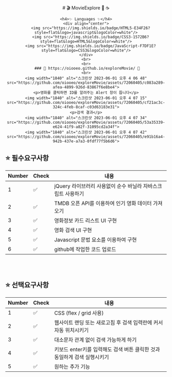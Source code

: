 <div align="center">
	# 🎬 MovieExplore 🍿 ☕

	<h4>✨ Languages ✨</h4>
	<div align="center">
		<img src="https://img.shields.io/badge/HTML5-E34F26?style=flat&logo=javascript&logoColor=white"/>
		<img src="https://img.shields.io/badge/CSS3-1572B6?style=flat&logo=HTML5&logoColor=white"/>
		<img src="https://img.shields.io/badge/JavaScript-F7DF1E?style=flat&logo=CSS3&logoColor=white"/>
	</div>
	<br>
	<br>
	 ### 🖤 https://oiooeo.github.io/exploreMovie/ 🩷
	<br>
	<img width="1840" alt="스크린샷 2023-06-01 오후 4 06 48" src="https://github.com/oiooeo/exploreMovie/assets/72060405/c083a289-afea-4899-926d-83867f6e8be4">
	<p>영화를 클릭하면 ID를 알려주는 Alert 창이 뜹니다</p>
	<img width="1840" alt="스크린샷 2023-06-01 오후 4 07 15" src="https://github.com/oiooeo/exploreMovie/assets/72060405/cf21ac3c-324c-4feb-8caf-c03d63183e31">
	<p>검색 결과</p>
	<img width="1840" alt="스크린샷 2023-06-01 오후 4 07 34" src="https://github.com/oiooeo/exploreMovie/assets/72060405/53a35339-e624-41f9-a82f-31095cd2a34f">
	<img width="1840" alt="스크린샷 2023-06-01 오후 4 07 42" src="https://github.com/oiooeo/exploreMovie/assets/72060405/e91b16a4-942b-437e-a7a3-0fdf77f5b6d6">
</div>

##  ⭐️ 필수요구사항

| Number | Check |내용 |
| ------ | -- |----------- |
| 1 | ✅ | jQuery 라이브러리 사용없이 순수 바닐라 자바스크립트 사용하기 |
| 2 | ✅ | TMDB 오픈 API를 이용하여 인기 영화 데이터 가져오기 |
| 3 | ✅ | 영화정보 카드 리스트 UI 구현 |
| 4 | ✅ | 영화 검색 UI 구현 |
| 5 | ✅ | Javascript 문법 요소를 이용하여 구현 |
| 6 | ✅ | github에 작업한 코드 업로드 |

<br>
<br>

##  ⭐️ 선택요구사항

| Number | Check |내용 |
| ------ | -- |----------- |
| 1 | ✅ | CSS (flex / grid 사용) |
| 2 | ✅ | 웹사이트 랜딩 또는 새로고침 후 검색 입력란에 커서 자동 위치시키기 |
| 3 | ✅ | 대소문자 관계 없이 검색 가능하게 하기 |
| 4 | ✅ | 키보드 enter키를 입력해도 검색 버튼 클릭한 것과 동일하게 검색 실행시키기 |
| 5 | ✅ | 원하는 추가 기능 |
